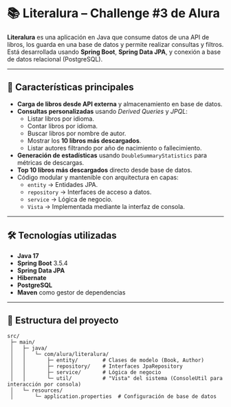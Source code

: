 # 📚 Literalura – Challenge #3 de Alura

**Literalura** es una aplicación en Java que consume datos de una API de libros, los guarda en una base de datos y permite realizar consultas y filtros.  
Está desarrollada usando **Spring Boot**, **Spring Data JPA**, y conexión a base de datos relacional (PostgreSQL).

---

## 🚀 Características principales

- **Carga de libros desde API externa** y almacenamiento en base de datos.
- **Consultas personalizadas** usando *Derived Queries* y *JPQL*:
  - Listar libros por idioma.
  - Contar libros por idioma.
  - Buscar libros por nombre de autor.
  - Mostrar los **10 libros más descargados**.
  - Listar autores filtrando por año de nacimiento o fallecimiento.
- **Generación de estadísticas** usando `DoubleSummaryStatistics` para métricas de descargas.
- **Top 10 libros más descargados** directo desde base de datos.
- Código modular y mantenible con arquitectura en capas:
  - `entity` → Entidades JPA.
  - `repository` → Interfaces de acceso a datos.
  - `service` → Lógica de negocio.
  - `Vista` → Implementada mediante la interfaz de consola.

---

## 🛠️ Tecnologías utilizadas

- **Java 17**
- **Spring Boot** 3.5.4
- **Spring Data JPA**
- **Hibernate**
- **PostgreSQL**
- **Maven** como gestor de dependencias

---

## 📂 Estructura del proyecto

```plaintext
src/
 ├─ main/
 │   ├─ java/
 │   │   └─ com/alura/literalura/
 │   │       ├─ entity/        # Clases de modelo (Book, Author)
 │   │       ├─ repository/    # Interfaces JpaRepository
 │   │       ├─ service/       # Lógica de negocio
 │   │       └─ util/          # "Vista" del sistema (ConsoleUtil para interacción por consola)  
 │   └─ resources/
 │       └─ application.properties  # Configuración de base de datos
